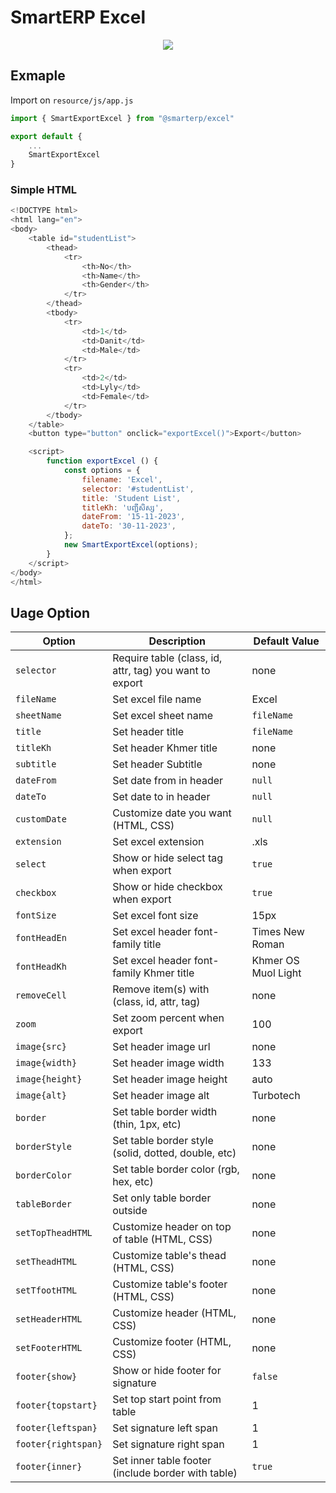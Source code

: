 # SmartERP Excel
<p align="center">
    <img src="https://img.shields.io/npm/dt/@smarterp/excel">
</p>

## Exmaple

Import on `resource/js/app.js`
```js
import { SmartExportExcel } from "@smarterp/excel"

export default {
    ...
    SmartExportExcel
}
```
### Simple HTML
```js
<!DOCTYPE html>
<html lang="en">
<body>
    <table id="studentList">
        <thead>
            <tr>
                <th>No</th>
                <th>Name</th>
                <th>Gender</th>
            </tr>
        </thead>
        <tbody>
            <tr>
                <td>1</td>
                <td>Danit</td>
                <td>Male</td>
            </tr>
            <tr>
                <td>2</td>
                <td>Lyly</td>
                <td>Female</td>
            </tr>
        </tbody>
    </table>
    <button type="button" onclick="exportExcel()">Export</button>

    <script>
        function exportExcel () {
            const options = {
                filename: 'Excel',
                selector: '#studentList',
                title: 'Student List',
                titleKh: 'បញ្ជីសិស្ស',
                dateFrom: '15-11-2023',
                dateTo: '30-11-2023',
            };
            new SmartExportExcel(options);
        }
    </script>
</body>
</html>
```

## Uage Option 

| Option | Description | Default Value |
| ------ | ------ | ------ |
| `selector` | Require table (class, id, attr, tag) you want to export | none
| `fileName` | Set excel file name | Excel
| `sheetName` | Set excel sheet name | `fileName`
| `title` | Set header title | `fileName`
| `titleKh` | Set header Khmer title | none
| `subtitle` | Set header Subtitle | none
| `dateFrom` | Set date from in header | `null`
| `dateTo` | Set date to in header | `null`
| `customDate` | Customize date you want (HTML, CSS) | `null`
| `extension` | Set excel extension | .xls
| `select` | Show or hide select tag when export | `true`
| `checkbox` | Show or hide checkbox when export | `true`
| `fontSize` | Set excel font size | 15px
| `fontHeadEn` | Set excel header font-family title | Times New Roman
| `fontHeadKh` | Set excel header font-family Khmer title | Khmer OS Muol Light
| `removeCell` | Remove item(s) with (class, id, attr, tag) | none
| `zoom` | Set zoom percent when export | 100
| `image{src}` | Set header image url | none
| `image{width}` | Set header image width | 133
| `image{height}` | Set header image height | auto
| `image{alt}` | Set header image alt | Turbotech
| `border` | Set table border width (thin, 1px, etc) | none
| `borderStyle` | Set table border style (solid, dotted, double, etc) | none
| `borderColor` | Set table border color (rgb, hex, etc) | none
| `tableBorder` | Set only table border outside | none
| `setTopTheadHTML` | Customize header on top of table (HTML, CSS) | none
| `setTheadHTML` | Customize table's thead (HTML, CSS) | none
| `setTfootHTML` | Customize table's footer (HTML, CSS) | none
| `setHeaderHTML` | Customize header (HTML, CSS) | none
| `setFooterHTML` | Customize footer (HTML, CSS) | none
| `footer{show}` | Show or hide footer for signature | `false`
| `footer{topstart}` | Set top start point from table | 1
| `footer{leftspan}` | Set signature left span | 1
| `footer{rightspan}` | Set signature right span | 1
| `footer{inner}` | Set inner table footer (include border with table) | `true`